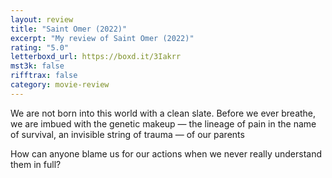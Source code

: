 ```yaml
---
layout: review
title: "Saint Omer (2022)"
excerpt: "My review of Saint Omer (2022)"
rating: "5.0"
letterboxd_url: https://boxd.it/3Iakrr
mst3k: false
rifftrax: false
category: movie-review
---
```


We are not born into this world with a clean slate. Before we ever breathe, we are imbued with the genetic makeup — the lineage of pain in the name of survival, an invisible string of trauma — of our parents

How can anyone blame us for our actions when we never really understand them in full?
